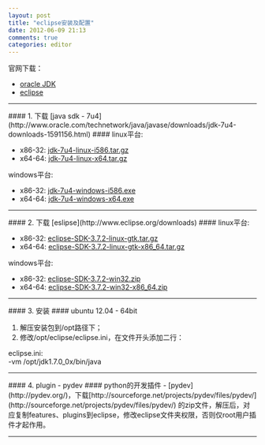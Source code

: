 ```yaml
---
layout: post
title: "eclipse安装及配置"
date: 2012-06-09 21:13
comments: true
categories: editor
---
```


官网下载：

*    [oracle JDK](http://www.oracle.com/technetwork/java/javase/downloads/index.html)
*    [eclipse](http://www.eclipse.org/downloads/)

<!---
++++++++++++++++++++++++++++++++++++++++++++++++++++++++++++++++++++++++++++++++
-->
<hr />
#### 1. 下载 [java sdk - 7u4](http://www.oracle.com/technetwork/java/javase/downloads/jdk-7u4-downloads-1591156.html) ####
linux平台:

*    x86-32: [jdk-7u4-linux-i586.tar.gz](http://www.oracle.com/technetwork/java/javase/downloads/jdk-7u4-downloads-1591156.html)
*    x64-64: [jdk-7u4-linux-x64.tar.gz](http://www.oracle.com/technetwork/java/javase/downloads/jdk-7u4-downloads-1591156.html)

windows平台:

*    x86-32: [jdk-7u4-windows-i586.exe](http://www.oracle.com/technetwork/java/javase/downloads/jdk-7u4-downloads-1591156.html)
*    x64-64: [jdk-7u4-windows-x64.exe](http://www.oracle.com/technetwork/java/javase/downloads/jdk-7u4-downloads-1591156.html)

<!---
++++++++++++++++++++++++++++++++++++++++++++++++++++++++++++++++++++++++++++++++
-->
<hr />
#### 2. 下载 [eslipse](http://www.eclipse.org/downloads) ####
linux平台:

*    x86-32: [eclipse-SDK-3.7.2-linux-gtk.tar.gz](http://www.eclipse.org/downloads/download.php?file=/eclipse/downloads/drops/R-3.7.2-201202080800/eclipse-SDK-3.7.2-linux-gtk.tar.gz)
*    x64-64: [eclipse-SDK-3.7.2-linux-gtk-x86_64.tar.gz](http://www.eclipse.org/downloads/download.php?file=/eclipse/downloads/drops/R-3.7.2-201202080800/eclipse-SDK-3.7.2-linux-gtk-x86_64.tar.gz)

windows平台:

*    x86-32: [eclipse-SDK-3.7.2-win32.zip](http://www.eclipse.org/downloads/download.php?file=/eclipse/downloads/drops/R-3.7.2-201202080800/eclipse-SDK-3.7.2-win32.zip)
*    x64-64: [eclipse-SDK-3.7.2-win32-x86_64.zip](http://www.eclipse.org/downloads/download.php?file=/eclipse/downloads/drops/R-3.7.2-201202080800/eclipse-SDK-3.7.2-win32-x86_64.zip)

<!---
++++++++++++++++++++++++++++++++++++++++++++++++++++++++++++++++++++++++++++++++
-->
<hr />
#### 3. 安装 ####
ubuntu 12.04 - 64bit	

1. 解压安装包到/opt路径下；
2. 修改/opt/eclipse/eclipse.ini，在文件开头添加二行：	

eclipse.ini:	
	-vm
	/opt/jdk1.7.0_0x/bin/java

<!---
++++++++++++++++++++++++++++++++++++++++++++++++++++++++++++++++++++++++++++++++
-->
<hr />
#### 4. plugin - pydev ####
python的开发插件 - [pydev](http://pydev.org/)，下载[http://sourceforge.net/projects/pydev/files/pydev/](http://sourceforge.net/projects/pydev/files/pydev/)
的zip文件，解压后，对应复制features、plugins到eclipse，修改eclipse文件夹权限，否则仅root用户插件才起作用。

<!---
++++++++++++++++++++++++++++++++++++++++++++++++++++++++++++++++++++++++++++++++
-->
<hr />

